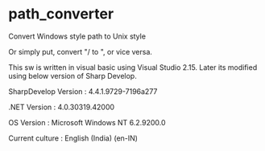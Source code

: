 # path_converter
Convert Windows style path to Unix style

Or simply put, convert "/ to \", or vice versa.

This sw is written in visual basic using Visual Studio 2.15. Later its modified using below version of Sharp Develop.

SharpDevelop Version : 4.4.1.9729-7196a277

.NET Version         : 4.0.30319.42000

OS Version           : Microsoft Windows NT 6.2.9200.0

Current culture      : English (India) (en-IN)
